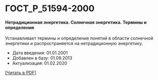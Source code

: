 # ГОСТ_Р_51594-2000

#### Нетрадиционная энергетика. Солнечная энергетика. Термины и определения

Устанавливает термины и определения понятий в области солнечной энергетики и распространяется на нетрадиционную энергетику.

- Дата введения: 01.01.2001
- Добавлен в базу: 01.09.2013
- Актуализация: 01.02.2020

<a href="https://standartgost.ru/g/ГОСТ_Р_51594-2000.pdf">[Читать в PDF]</a>
